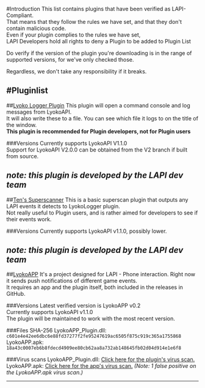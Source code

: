 #Introduction
This list contains plugins that have been verified as LAPI-Compliant.<br>
That means that they follow the rules we have set, and that they don't contain malicious code.<br>
Even if your plugin complies to the rules we have set,<br>
LAPI Developers hold all rights to deny a Plugin to be added to Plugin List<br>

Do verify if the version of the plugin you're downloading is in the range of supported versions, for we've only checked those.<br>

Regardless, we don't take any responsibility if it breaks.<br>

#Pluginlist
---
##[Lyoko Logger Plugin](https://github.com/LyokoAPI/LyokoLoggerPlugin)
This plugin will open a command console and log messages from LyokoAPI.<br>
It will also write these to a file. You can see which file it logs to on the title of the window.<br>
**This plugin is recommended for Plugin developers, not for Plugin users**

###Versions
Currently supports LyokoAPI V1.1.0<br>
Support for LyokoAPI V2.0.0 can be obtained from the V2 branch if built from source.

*note: this plugin is developed by the LAPI dev team*
---
##[Ten's Superscanner](https://github.com/TenDRILLL/TenSuperscan)
This is a basic superscan plugin that outputs any LAPI events it detects to LyokoLogger plugin.<br>
Not really useful to Plugin users, and is rather aimed for developers to see if their events work.

###Versions
Currently supports LyokoAPI v1.1.0, possibly lower.<br>

*note: this plugin is developed by the LAPI dev team*
---
##[LyokoAPP](https://github.com/KaruzoDEV/LyokoAPP)
It's a project designed for LAPI - Phone interaction. Right now it sends push notifications of different game events.<br>
It requires an app and the plugin itself, both included in the releases in GitHub.

###Versions
Latest verified version is LyokoAPP v0.2<br>
Currently supports LyokoAPI v1.1.0<br>
The plugin will be maintained to work with the most recent version.<br>

###Files SHA-256
LyokoAPP_Plugin.dll: `c601e4e42ee6dbc6e88fd37277f2fe95247619ac6505f875c919c365a1755868`<br>
LyokoAPP.apk: `18a43c0007eb6b8fdecd4909ee80cb62aa8a732ab148645fb02d04d914e1e6f8`<br>

###Virus scans
LyokoAPP_Plugin.dll: [Click here for the plugin's virus scan.](https://www.virustotal.com/#/file/c601e4e42ee6dbc6e88fd37277f2fe95247619ac6505f875c919c365a1755868/detection)<br>
LyokoAPP.apk: [Click here for the app's virus scan.](https://www.virustotal.com/#/file/18a43c0007eb6b8fdecd4909ee80cb62aa8a732ab148645fb02d04d914e1e6f8/detection) *(Note: 1 false positive on the LyokoAPP.apk virus scan.)*<br>

---
